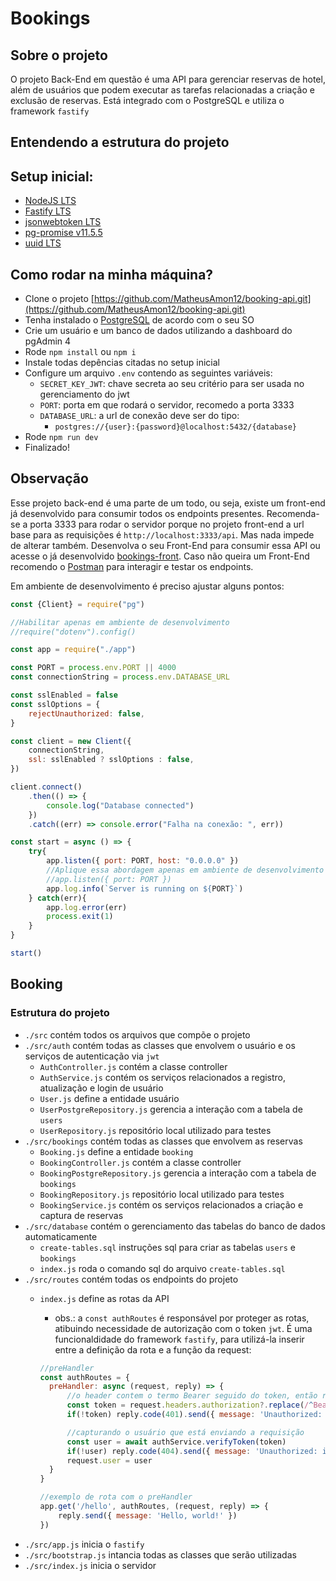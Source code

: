 # Bookings

## Sobre o projeto

O projeto Back-End em questão é uma API para gerenciar reservas de hotel, além de usuários que podem executar as tarefas relacionadas a criação e exclusão de reservas. Está integrado com o PostgreSQL e utiliza o framework `fastify`

## Entendendo a estrutura do projeto

## Setup inicial:

- [NodeJS LTS](https://nodejs.org/en)
- [Fastify LTS](https://fastify.dev)
- [jsonwebtoken LTS](https://www.npmjs.com/package/jsonwebtoken)
- [pg-promise v11.5.5](https://www.npmjs.com/package/pg-promise/v/11.5.5)
- [uuid LTS](https://www.npmjs.com/package/uuid)

## Como rodar na minha máquina?

- Clone o projeto [https://github.com/MatheusAmon12/booking-api.git](https://github.com/MatheusAmon12/booking-api.git)
- Tenha instalado o [PostgreSQL](https://www.postgresql.org/download/) de acordo com o seu SO
- Crie um usuário e um banco de dados utilizando a dashboard do pgAdmin 4
- Rode `npm install` ou `npm i`
- Instale todas depências citadas no setup inicial
- Configure um arquivo `.env` contendo as seguintes variáveis:
    -   `SECRET_KEY_JWT`: chave secreta ao seu critério para ser usada no gerenciamento do jwt
    -   `PORT`: porta em que rodará o servidor, recomedo a porta 3333
    -   `DATABASE_URL`: a url de conexão deve ser do tipo:
        -   `postgres://{user}:{password}@localhost:5432/{database}`
- Rode `npm run dev`
- Finalizado!

## Observação

Esse projeto back-end é uma parte de um todo, ou seja, existe um front-end já desenvolvido para consumir todos os endpoints presentes. Recomenda-se a porta 3333 para rodar o servidor porque no projeto front-end a url base para as requisições é `http://localhost:3333/api`. Mas nada impede de alterar também. Desenvolva o seu Front-End para consumir essa API ou acesse o já desenvolvido [bookings-front](https://github.com/MatheusAmon12/booking). Caso não queira um Front-End recomendo o [Postman](https://www.postman.com) para interagir e testar os endpoints.

Em ambiente de desenvolvimento é preciso ajustar alguns pontos:

```js	
const {Client} = require("pg")

//Habilitar apenas em ambiente de desenvolvimento
//require("dotenv").config()

const app = require("./app")

const PORT = process.env.PORT || 4000
const connectionString = process.env.DATABASE_URL

const sslEnabled = false
const sslOptions = {
    rejectUnauthorized: false,
}

const client = new Client({
    connectionString,
    ssl: sslEnabled ? sslOptions : false,
})

client.connect()
    .then(() => {
        console.log("Database connected")    
    })
    .catch((err) => console.error("Falha na conexão: ", err))

const start = async () => {
    try{
        app.listen({ port: PORT, host: "0.0.0.0" })
        //Aplique essa abordagem apenas em ambiente de desenvolvimento
        //app.listen({ port: PORT })
        app.log.info(`Server is running on ${PORT}`)
    } catch(err){
        app.log.error(err)
        process.exit(1)
    }
}

start()
```


## Booking

### Estrutura do projeto

- `./src` contém todos os arquivos que compõe o projeto
- `./src/auth` contém todas as classes que envolvem o usuário e os serviços de autenticação via `jwt`
    - `AuthController.js` contém a classe controller
    - `AuthService.js` contém os serviços relacionados a registro, atualização e login de usuário
    - `User.js` define a entidade usuário
    - `UserPostgreRepository.js` gerencia a interação com a tabela de `users`
    - `UserRepository.js` repositório local utilizado para testes
- `./src/bookings` contém todas as classes que envolvem as reservas
    - `Booking.js` define a entidade `booking`
    - `BookingController.js` contém a classe controller
    - `BookingPostgreRepository.js` gerencia a interação com a tabela de `bookings`
    - `BookingRepository.js` repositório local utilizado para testes
    - `BookingService.js` contém os serviços relacionados a criação e captura de reservas
- `./src/database` contém o gerenciamento das tabelas do banco de dados automaticamente
    - `create-tables.sql` instruções sql para criar as tabelas `users` e `bookings`
    - `index.js` roda o comando sql do arquivo `create-tables.sql`
- `./src/routes` contém todas os endpoints do projeto
    - `index.js` define as rotas da API
        - obs.: a `const authRoutes` é responsável por proteger as rotas, atibuindo necessidade de autorização com o token `jwt`. É uma funcionaldidade do framework `fastify`, para utilizá-la inserir entre a definição da rota e a função da request:

        ```js
        //preHandler
        const authRoutes = {
          preHandler: async (request, reply) => {
              //o header contem o termo Bearer seguido do token, então retirando-o resta apenas o token
              const token = request.headers.authorization?.replace(/^Bearer /, "")
              if(!token) reply.code(401).send({ message: 'Unauthorized: token invalid!' })

              //capturando o usuário que está enviando a requisição
              const user = await authService.verifyToken(token)
              if(!user) reply.code(404).send({ message: 'Unauthorized: invalid token!' })
              request.user = user
          }
        }
        ```
        ```js
        //exemplo de rota com o preHandler
        app.get('/hello', authRoutes, (request, reply) => {
            reply.send({ message: 'Hello, world!' })
        })
        ```
- `./src/app.js` inicia o `fastify`
- `./src/bootstrap.js` intancia todas as classes que serão utilizadas
- `./src/index.js` inicia o servidor